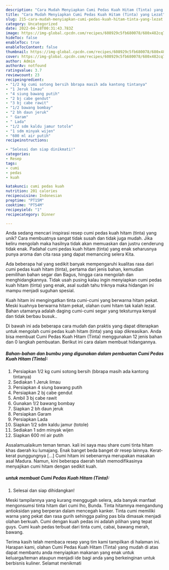 ```yaml
---
description: "Cara Mudah Menyiapkan Cumi Pedas Kuah Hitam (Tinta) yang Lezat"
title: "Cara Mudah Menyiapkan Cumi Pedas Kuah Hitam (Tinta) yang Lezat"
slug: 215-cara-mudah-menyiapkan-cumi-pedas-kuah-hitam-tinta-yang-lezat
category: Uncategorized
date: 2022-04-18T00:31:43.783Z
image: https://img-global.cpcdn.com/recipes/608929c5fb680078/680x482cq70/cumi-pedas-kuah-hitam-tinta-foto-resep-utama.jpg
hideToc: false
enableToc: true
enableTocContent: false
thumbnail: https://img-global.cpcdn.com/recipes/608929c5fb680078/680x482cq70/cumi-pedas-kuah-hitam-tinta-foto-resep-utama.jpg
cover: https://img-global.cpcdn.com/recipes/608929c5fb680078/680x482cq70/cumi-pedas-kuah-hitam-tinta-foto-resep-utama.jpg
author: Admin
authorAv: notfound
ratingvalue: 3.7
reviewcount: 23
recipeingredient:
- "1/2 kg cumi sotong bersih bbrapa masih ada kantong tintanya"
- "1 Jeruk limau"
- "4 siung bawang putih"
- "2 bj cabe gendut"
- "3 bj cabe rawit"
- "1/2 bawang bombay"
- "2 bh daun jeruk"
- " Garam"
- " Lada"
- "1/2 sdm kaldu jamur totole"
- "1 sdm minyak wijen"
- "600 ml air putih"
recipeinstructions:

- "Selesai dan siap dinikmati!"
categories:
- Resep
tags:
- cumi
- pedas
- kuah

katakunci: cumi pedas kuah 
nutrition: 201 calories
recipecuisine: Indonesian
preptime: "PT15M"
cooktime: "PT54M"
recipeyield: "1"
recipecategory: Dinner

---
```





Anda sedang mencari inspirasi resep cumi pedas kuah hitam (tinta) yang unik? Cara membuatnya sangat tidak susah dan tidak juga mudah. Jika keliru mengolah maka hasilnya tidak akan memuaskan dan justru cenderung tidak enak. Padahal cumi pedas kuah hitam (tinta) yang enak seharusnya punya aroma dan cita rasa yang dapat memancing selera Kita.





Ada beberapa hal yang sedikit banyak mempengaruhi kualitas rasa dari cumi pedas kuah hitam (tinta), pertama dari jenis bahan, kemudian pemilihan bahan segar dan Bagus, hingga cara mengolah dan menghidangkannya. Tidak usah pusing kalau ingin menyiapkan cumi pedas kuah hitam (tinta) yang enak,      asal sudah tahu triknya maka hidangan ini mampu menjadi suguhan spesial.














Kuah hitam ini mengingatkan tinta cumi-cumi yang berwarna hitam pekat. Meski kuahnya berwarna hitam pekat, olahan cumi hitam tak kalah lezat. Bahan utamanya adalah daging cumi-cumi segar yang teksturnya kenyal dan tidak berbau busuk..






Di bawah ini ada beberapa cara mudah dan praktis yang dapat diterapkan untuk mengolah cumi pedas kuah hitam (tinta) yang siap dikreasikan. Anda bisa membuat Cumi Pedas Kuah Hitam (Tinta) menggunakan 12 jenis bahan dan 0 langkah pembuatan. Berikut ini cara dalam membuat hidangannya.

<!--inarticleads1-->

##### Bahan-bahan dan bumbu yang digunakan dalam pembuatan Cumi Pedas Kuah Hitam (Tinta):

1. Persiapkan 1/2 kg cumi sotong bersih (bbrapa masih ada kantong tintanya)
1. Sediakan 1 Jeruk limau
1. Persiapkan 4 siung bawang putih
1. Persiapkan 2 bj cabe gendut
1. Ambil 3 bj cabe rawit
1. Gunakan 1/2 bawang bombay
1. Siapkan 2 bh daun jeruk
1. Persiapkan  Garam
1. Persiapkan  Lada
1. Siapkan 1/2 sdm kaldu jamur (totole)
1. Sediakan 1 sdm minyak wijen
1. Siapkan 600 ml air putih


Assalamualaikum teman teman. kali ini saya mau share cumi tinta hitam khas daerah ku lumajang. Enak banget beda banget dr resep lainnya. Kerat-kerat punggungnya […] Cumi hitam ini sebenarnya merupakan masakan asal Madura. Namun, kini beberapa daerah telah memodifikasinya menyajikan cumi hitam dengan sedikit kuah. 

<!--inarticleads2-->

#####  untuk membuat Cumi Pedas Kuah Hitam (Tinta):


1. Selesai dan siap dihidangkan!

Meski tampilannya yang kurang menggugah selera, ada banyak manfaat mengonsumsi tinta hitam dari cumi lho, Bunda. Tinta hitamnya mengandung antioksidan yang berperan dalam mencegah kanker. Tinta cumi memiliki warna yang pekat dan rasa gurih sehingga paling pas bila dimasak menjadi olahan berkuah. Cumi dengan kuah pedas ini adalah pilihan yang tepat guys. Cumi kuah pedas terbuat dari tinta cumi, cabai, bawang merah, bawang. 

Terima kasih telah membaca resep yang tim kami tampilkan di halaman ini. Harapan kami, olahan Cumi Pedas Kuah Hitam (Tinta) yang mudah di atas dapat membantu anda menyiapkan makanan yang enak untuk keluarga/teman ataupun menjadi ide bagi anda yang berkeinginan untuk berbisnis kuliner. Selamat menikmati
